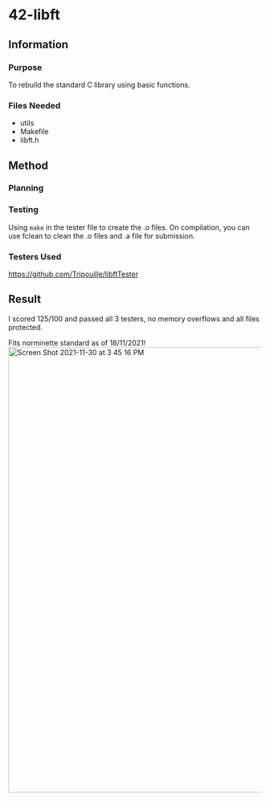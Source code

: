 # 42-libft

## Information

### Purpose

To rebuild the standard C library using basic functions.

### Files Needed

- utils
- Makefile
- libft.h

## Method
### Planning
### Testing

Using ```make``` in the tester file to create the .o files. On compilation, you can use fclean to clean the .o files and .a file for submission.
### Testers Used

https://github.com/Tripouille/libftTester


## Result

I scored 125/100 and passed all 3 testers, no memory overflows and all files protected.

Fits norminette standard as of 18/11/2021!
<img width="887" alt="Screen Shot 2021-11-30 at 3 45 16 PM" src="https://user-images.githubusercontent.com/88760123/143989689-1ddd4ca6-82df-4e86-8d5f-13e7dec32555.png">
